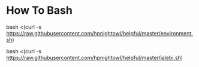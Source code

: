 # How To Bash 

bash <(curl -s https://raw.githubusercontent.com/hpnightowl/helpful/master/environment.sh)

bash <(curl -s https://raw.githubusercontent.com/hpnightowl/helpful/master/jalebi.sh)
